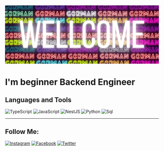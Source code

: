 [![Header](https://github.com/G0rman/G0rman/blob/main/assets/assent.png)](https://www.facebook.com/profile.php?id=100075687878400)



# I'm beginner Backend Engineer 

## Languages and Tools
![TypeScript](https://img.shields.io/badge/-TypeScript-020503?style=for-the-badge&logo=Typescript&logoColor=FFF44B)
![JavaScript](https://img.shields.io/badge/-JavaScript-020503?style=for-the-badge&logo=Javascript&logoColor=9FFF1D)
![NestJS](https://img.shields.io/badge/-NestJS-020503?style=for-the-badge&logo=NestJS&logoColor=FF483B)
![Python](https://img.shields.io/badge/-Python-020503?style=for-the-badge&logo=Python&logoColor=407DB3)
![Sql](https://img.shields.io/badge/-Sql-020503?style=for-the-badge&logo=mySql&logoColor=F5F8F7)   

____________________________________________________
## Follow  Me:
[![Instagram](https://img.shields.io/badge/-Instagram-020503?style=for-the-badge&logo=Instagram&logoColor=FF483B)](https://www.instagram.com/daniil_rozhdestvenskiy._/) 
[![Facebook](https://img.shields.io/badge/-Facebook-020503?style=for-the-badge&logo=Facebook&logoColor=407DB3)](https://www.facebook.com/profile.php?id=100075687878400) 
[![Twitter](https://img.shields.io/badge/-Twitter-020503?style=for-the-badge&logo=Twitter&logoColor=407DB3)](https://twitter.com/R_Daniil_) 




